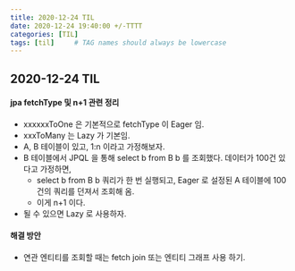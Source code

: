 ```yaml
---
title: 2020-12-24 TIL
date: 2020-12-24 19:40:00 +/-TTTT
categories: [TIL]
tags: [til]     # TAG names should always be lowercase
---
```

 
## 2020-12-24 TIL 


#### jpa fetchType 및 n+1 관련 정리
- xxxxxxToOne 은 기본적으로 fetchType 이 Eager 임. 
- xxxToMany 는 Lazy 가 기본임.
- A, B 테이블이 있고, 1:n 이라고 가정해보자.
- B 테이블에서 JPQL 을 통해 select b from B b 를 조회했다. 데이터가 100건 있다고 가정하면,
    - select b from B b 쿼리가 한 번 실행되고, Eager 로 설정된 A 테이블에 100건의 쿼리를 던져서 조회해 옴.
    - 이게 n+1 이다.
- 될 수 있으면 Lazy 로 사용하자.

#### 해결 방안
- 연관 엔티티를 조회할 때는 fetch join 또는 엔티티 그래프 사용 하기.
